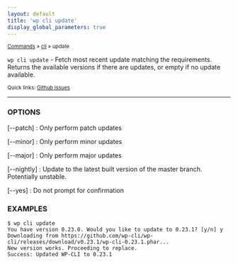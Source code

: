 ```yaml
---
layout: default
title: 'wp cli update'
display_global_parameters: true
---
```


<small>[Commands](/commands/) &raquo; [cli](/commands/cli/) &raquo; update</small>

`wp cli update` - Fetch most recent update matching the requirements. Returns the available versions if there are updates, or empty if no update available.

<small>Quick links: <a href="https://github.com/wp-cli/wp-cli/issues?q=is%3Aopen+label%3Acommand%3Acli-update+sort%3Aupdated-desc">Github issues</a></small>

<hr />

### OPTIONS

[\--patch]
: Only perform patch updates

[\--minor]
: Only perform minor updates

[\--major]
: Only perform major updates

[\--nightly]
: Update to the latest built version of the master branch. Potentially unstable.

[\--yes]
: Do not prompt for confirmation

### EXAMPLES

    $ wp cli update
    You have version 0.23.0. Would you like to update to 0.23.1? [y/n] y
    Downloading from https://github.com/wp-cli/wp-cli/releases/download/v0.23.1/wp-cli-0.23.1.phar...
    New version works. Proceeding to replace.
    Success: Updated WP-CLI to 0.23.1



